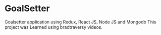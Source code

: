 # GoalSetter
Goalsetter application using Redux, React JS, Node JS and Mongodb
This project was Learned using bradtraversy videos.
